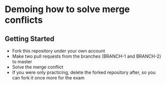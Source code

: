  # Demoing how to solve merge conflicts
 ## Getting Started

- Fork this repository under your own account
- Make two pull requests from the branches (BRANCH-1 and BRANCH-2) to master
- Solve the merge conflict
- If you were only practicing, delete the forked repository after, so you can fork it once more for the exam
